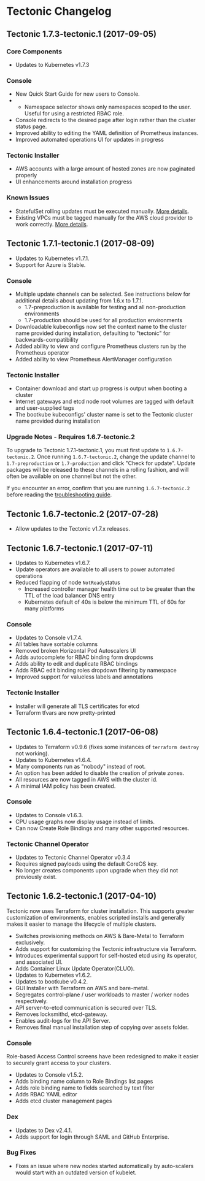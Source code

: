 # Tectonic Changelog

## Tectonic 1.7.3-tectonic.1 (2017-09-05)

### Core Components
 - Updates to Kubernetes v1.7.3

### Console
 - New Quick Start Guide for new users to Console.
 -  - Namespace selector shows only namespaces scoped to the user. Useful for using a restricted RBAC role.
 - Console redirects to the desired page after login rather than the cluster status page.
 - Improved ability to editing the YAML definition of Prometheus instances.
 - Improved automated operations UI for updates in progress

### Tectonic Installer
 - AWS accounts with a large amount of hosted zones are now paginated properly
 - UI enhancements around installation progress

### Known Issues
 - StatefulSet rolling updates must be executed manually. [More details](https://github.com/coreos/tectonic-docs/blob/master/Documentation/troubleshooting/tectonic-upgrade.md#upgrading-statefulsets).
 - Existing VPCs must be tagged manually for the AWS cloud provider to work correctly. [More details](https://github.com/coreos/tectonic-docs/blob/master/Documentation/install/aws/requirements.md#using-an-existing-vpc).

## Tectonic 1.7.1-tectonic.1 (2017-08-09)

* Updates to Kubernetes v1.7.1.
* Support for Azure is Stable.

### Console

* Multiple update channels can be selected. See instructions below for additional details about updating from 1.6.x to 1.7.1.
  * 1.7-preproduction is available for testing and all non-production environments
  * 1.7-production should be used for all production environments
* Downloadable kubeconfigs now set the context name to the cluster name provided during installation, defaulting to "tectonic" for backwards-compatibility
* Added ability to view and configure Prometheus clusters run by the Prometheus operator
* Added ability to view Prometheus AlertManager configuration

### Tectonic Installer

* Container download and start up progress is output when booting a cluster
* Internet gateways and etcd node root volumes are tagged with default and user-supplied tags
* The bootkube kubeconfigs' cluster name is set to the Tectonic cluster name provided during installation

### Upgrade Notes - Requires 1.6.7-tectonic.2

To upgrade to Tectonic 1.7.1-tectonic.1, you must first update to `1.6.7-tectonic.2`. Once running `1.6.7-tectonic.2`, change the update channel to `1.7-preproduction` or `1.7-production` and click "Check for update". Update packages will be released to these channels in a rolling fashion, and will often be available on one channel but not the other.

If you encounter an error, confirm that you are running `1.6.7-tectonic.2` before reading the [troubleshooting guide](https://github.com/coreos/tectonic-installer/blob/master/Documentation/troubleshooting/tectonic-upgrade.md#upgrading-to-171-tectonic1).

## Tectonic 1.6.7-tectonic.2 (2017-07-28)

* Allow updates to the Tectonic v1.7.x releases.

## Tectonic 1.6.7-tectonic.1 (2017-07-11)

* Updates to Kubernetes v1.6.7.
* Update operators are available to all users to power automated operations
* Reduced flapping of node `NotReady`status
   - Increased controller manager health time out to be greater than the TTL of the load balancer DNS entry
   - Kubernetes default of 40s is below the minimum TTL of 60s for many platforms

### Console

* Updates to Console v1.7.4.
* All tables have sortable columns
* Removed broken Horizontal Pod Autoscalers UI
* Adds autocomplete for RBAC binding form dropdowns
* Adds ability to edit and duplicate RBAC bindings
* Adds RBAC edit binding roles dropdown filtering by namespace
* Improved support for valueless labels and annotations

### Tectonic Installer

* Installer will generate all TLS certificates for etcd
* Terraform tfvars are now pretty-printed

## Tectonic 1.6.4-tectonic.1 (2017-06-08)

* Updates to Terraform v0.9.6 (fixes some instances of `terraform destroy` not working).
* Updates to Kubernetes v1.6.4.
* Many components run as "nobody" instead of root.
* An option has been added to disable the creation of private zones.
* All resources are now tagged in AWS with the cluster id.
* A minimal IAM policy has been created.

### Console

* Updates to Console v1.6.3.
* CPU usage graphs now display usage instead of limits.
* Can now Create Role Bindings and many other supported resources.

### Tectonic Channel Operator

* Updates to Tectonic Channel Operator v0.3.4
* Requires signed payloads using the default CoreOS key.
* No longer creates components upon upgrade when they did not previously exist.

## Tectonic 1.6.2-tectonic.1 (2017-04-10)

Tectonic now uses Terraform for cluster installation. This supports greater customization of environments, enables scripted installs and generally makes it easier to manage the lifecycle of multiple clusters.

* Switches provisioning methods on AWS & Bare-Metal to Terraform exclusively.
* Adds support for customizing the Tectonic infrastructure via Terraform.
* Introduces experimental support for self-hosted etcd using its operator, and associated UI.
* Adds Container Linux Update Operator(CLUO).
* Updates to Kubernetes v1.6.2.
* Updates to bootkube v0.4.2.
* GUI Installer with Terraform on AWS and bare-metal.
* Segregates control-plane / user workloads to master / worker nodes respectively.
* API server-to-etcd communication is secured over TLS.
* Removes locksmithd, etcd-gateway.
* Enables audit-logs for the API Server.
* Removes final manual installation step of copying over assets folder.

### Console

Role-based Access Control screens have been redesigned to make it easier to securely grant access to your clusters.

* Updates to Console v1.5.2.
* Adds binding name column to Role Bindings list pages
* Adds role binding name to fields searched by text filter
* Adds RBAC YAML editor
* Adds etcd cluster management pages

### Dex

* Updates to Dex v2.4.1.
* Adds support for login through SAML and GitHub Enterprise.

### Bug Fixes

* Fixes an issue where new nodes started automatically by auto-scalers would start with an outdated version of kubelet.
